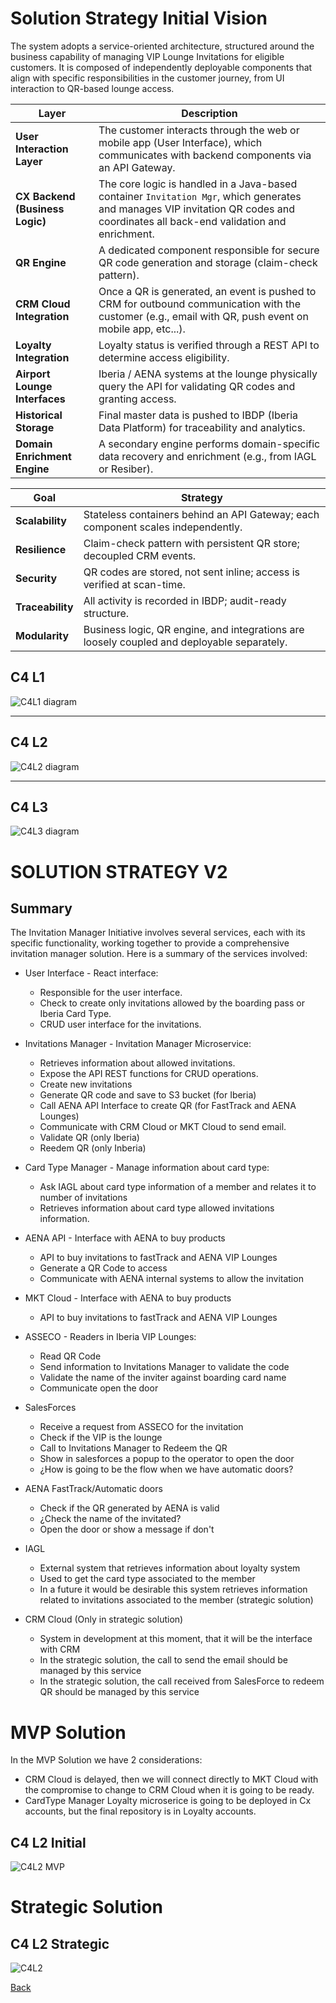 # Solution Strategy Initial Vision

The system adopts a service-oriented architecture, structured around the business capability of managing VIP Lounge Invitations for eligible customers. It is composed of independently deployable components that align with specific responsibilities in the customer journey, from UI interaction to QR-based lounge access.

| Layer                                 | Description                                                                                                                                                                       |
| ------------------------------------- | --------------------------------------------------------------------------------------------------------------------------------------------------------------------------------- |
| **User Interaction Layer**            | The customer interacts through the web or mobile app (User Interface), which communicates with backend components via an API Gateway.                                             |
| **CX Backend  (Business Logic)**      | The core logic is handled in a Java-based container `Invitation Mgr`, which generates and manages VIP invitation QR codes and coordinates all back-end validation and enrichment. |
| **QR Engine**                         | A dedicated component responsible for secure QR code generation and storage (claim-check pattern).                                                                                |
| **CRM Cloud Integration**             | Once a QR is generated, an event is pushed to CRM for outbound communication with the customer (e.g., email with QR, push event on mobile app, etc...).                           |
| **Loyalty Integration**               | Loyalty status is verified through a REST API to determine access eligibility.                                                                                                    |
| **Airport Lounge Interfaces**         | Iberia / AENA systems at the lounge physically query the API for validating QR codes and granting access.                                                                         |
| **Historical Storage**                | Final master data is pushed to IBDP (Iberia Data Platform) for traceability and analytics.                                                                                        |
| **Domain Enrichment Engine**          | A secondary engine performs domain-specific data recovery and enrichment (e.g., from IAGL or Resiber).                                                                            |


| Goal             | Strategy                                                                                   |
| ---------------- | ------------------------------------------------------------------------------------------ |
| **Scalability**  | Stateless containers behind an API Gateway; each component scales independently.           |
| **Resilience**   | Claim-check pattern with persistent QR store; decoupled CRM events.                        |
| **Security**     | QR codes are stored, not sent inline; access is verified at scan-time.                     |
| **Traceability** | All activity is recorded in IBDP; audit-ready structure.                                   |
| **Modularity**   | Business logic, QR engine, and integrations are loosely coupled and deployable separately. |



## C4 L1
![C4L1 diagram](./diagrams/VIPLoungeInvitation-C4%20L1.png "C4L1 diagram")

---

## C4 L2
![C4L2 diagram](./diagrams/VIPLoungeInvitation-C4%20L2.png "C4L2 diagram")

---

## C4 L3
![C4L3 diagram](./diagrams/VIPLoungeInvitation-C4%20L3.png "C4L3 diagram")


# SOLUTION STRATEGY V2

## Summary
The Invitation Manager Initiative involves several services, each with its specific functionality, working together to provide a comprehensive invitation manager solution. Here is a summary of the services involved:

- User Interface - React interface:
    - Responsible for the user interface.
    - Check to create only invitations allowed by the boarding pass or Iberia Card Type.
    - CRUD user interface for the invitations.
    

- Invitations Manager - Invitation Manager Microservice:
    - Retrieves information about allowed invitations.
    - Expose the API REST functions for CRUD operations.
    - Create new invitations
    - Generate QR code and save to S3 bucket (for Iberia)
    - Call AENA API Interface to create QR (for FastTrack and AENA Lounges)
    - Communicate with CRM Cloud or MKT Cloud to send email.
    - Validate QR (only Iberia)
    - Reedem QR (only Inberia)


- Card Type Manager - Manage information about card type:
    - Ask IAGL about card type information of a member and relates it to number of invitations
    - Retrieves information about card type allowed invitations information.
    

- AENA API - Interface with AENA to buy products
    - API to buy invitations to fastTrack and AENA VIP Lounges
    - Generate a QR Code to access
    - Communicate with AENA internal systems to allow the invitation
 
- MKT Cloud - Interface with AENA to buy products
    - API to buy invitations to fastTrack and AENA VIP Lounges

- ASSECO - Readers in Iberia VIP Lounges:
    - Read QR Code
    - Send information to Invitations Manager to validate the code
    - Validate the name of the inviter against boarding card name
    - Communicate open the door

- SalesForces
    - Receive a request from ASSECO for the invitation
    - Check if the VIP is the lounge
    - Call to Invitations Manager to Redeem the QR
    - Show in salesforces a popup to the operator to open the door
    - ¿How is going to be the flow when we have automatic doors?

- AENA FastTrack/Automatic doors
    - Check if the QR generated by AENA is valid
    - ¿Check the name of the invitated?
    - Open the door or show a message if don't

- IAGL 
    - External system that retrieves information about loyalty system
    - Used to get the card type associated to the member
    - In a future it would be desirable this system retrieves information related to invitations associated to the member (strategic solution)

- CRM Cloud (Only in strategic solution)
    - System in development at this moment, that it will be the interface with CRM
    - In the strategic solution, the call to send the email should be managed by this service
    - In the strategic solution, the call received from SalesForce to redeem QR should be managed by this service

    


# MVP Solution

In the MVP Solution we have 2 considerations:
- CRM Cloud is delayed, then we will connect directly to MKT Cloud with the compromise to change to CRM Cloud when it is going to be ready.
- CardType Manager Loyalty microserice is going to be deployed in Cx accounts, but the final repository is in Loyalty accounts.

## C4 L2 Initial
![C4L2 MVP](./diagrams/Invitation-C4-L2-Tactical.svg "C4L2 MVP")


# Strategic Solution
## C4 L2 Strategic
![C4L2](./diagrams/Invitation-C4-L2-Strategic.svg "C4L2")


[Back](../README.md)
